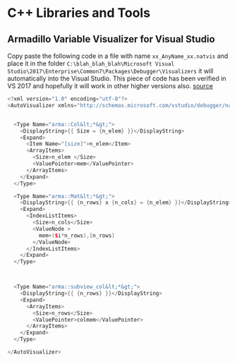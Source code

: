 # C++ Libraries and Tools


## Armadillo Variable Visualizer for Visual Studio

Copy paste the following code in a file with name `xx_AnyName_xx.natvis` and place it in the folder 
`C:\blah_blah_blah\Microsoft Visual Studio\2017\Enterprise\Common7\Packages\Debugger\Visualizers` it will automatically into the Visual Studio. This piece of code has been verified in VS 2017 and hopefully it will work in other higher versions also. [source](https://stackoverflow.com/a/42254414/9806044)

```cpp
<?xml version="1.0" encoding="utf-8"?>
<AutoVisualizer xmlns="http://schemas.microsoft.com/vstudio/debugger/natvis/2010">


  <Type Name="arma::Col&lt;*&gt;">
    <DisplayString>{{ Size = {n_elem} }}</DisplayString>
    <Expand>
      <Item Name="[size]">n_elem</Item>
      <ArrayItems>
        <Size>n_elem </Size>
        <ValuePointer>mem</ValuePointer>
      </ArrayItems>
    </Expand>
  </Type>

  <Type Name="arma::Mat&lt;*&gt;">
    <DisplayString>{{ {n_rows} x {n_cols} = {n_elem} }}</DisplayString>
    <Expand>
      <IndexListItems>
        <Size>n_cols</Size>
        <ValueNode >
          mem+($i*n_rows),[n_rows]
        </ValueNode>
      </IndexListItems>
    </Expand>
  </Type>



  <Type Name="arma::subview_col&lt;*&gt;">
    <DisplayString>{{ {n_rows} }}</DisplayString>
    <Expand>
      <ArrayItems>
        <Size>n_rows</Size>
        <ValuePointer>colmem</ValuePointer>
      </ArrayItems>
    </Expand>
  </Type>

</AutoVisualizer>
```
